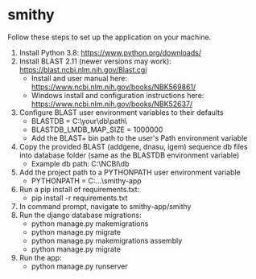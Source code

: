 # smithy
Follow these steps to set up the application on your machine.

1. Install Python 3.8: https://www.python.org/downloads/
2. Install BLAST 2.11 (newer versions may work): https://blast.ncbi.nlm.nih.gov/Blast.cgi
    - Install and user manual here: https://www.ncbi.nlm.nih.gov/books/NBK569861/
    - Windows install and configuration instructions here: https://www.ncbi.nlm.nih.gov/books/NBK52637/
3. Configure BLAST user environment variables to their defaults
    - BLASTDB = C:\your\db\path\
    - BLASTDB_LMDB_MAP_SIZE = 1000000
    - Add the BLAST+ bin path to the user's Path environment variable
4. Copy the provided BLAST (addgene, dnasu, igem) sequence db files into database folder (same as the BLASTDB environment variable)
    - Example db path: C:\NCBI\db
5. Add the project path to a PYTHONPATH user environment variable
    - PYTHONPATH = C:\...\smithy-app
6. Run a pip install of requirements.txt:
    - pip install -r requirements.txt
7. In command prompt, navigate to smithy-app/smithy
8. Run the django database migrations:
    - python manage.py makemigrations
    - python manage.py migrate
    - python manage.py makemigrations assembly
    - python manage.py migrate
9. Run the app:
    - python manage.py runserver
